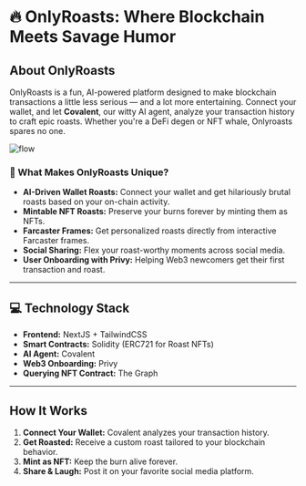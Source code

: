# 🔥 OnlyRoasts: Where Blockchain Meets Savage Humor  

## About OnlyRoasts  
OnlyRoasts is a fun, AI-powered platform designed to make blockchain transactions a little less serious — and a lot more entertaining. Connect your wallet, and let **Covalent**, our witty AI agent, analyze your transaction history to craft epic roasts. Whether you're a DeFi degen or NFT whale, Onlyroasts spares no one.  

![flow](https://github.com/user-attachments/assets/284c469e-f9f9-41ad-85a4-dd90edf7a977)

### 🌟 What Makes OnlyRoasts Unique?  
- **AI-Driven Wallet Roasts:** Connect your wallet and get hilariously brutal roasts based on your on-chain activity.  
- **Mintable NFT Roasts:** Preserve your burns forever by minting them as NFTs.  
- **Farcaster Frames:** Get personalized roasts directly from interactive Farcaster frames.  
- **Social Sharing:** Flex your roast-worthy moments across social media.  
- **User Onboarding with Privy:** Helping Web3 newcomers get their first transaction and roast.

---

## 💻 Technology Stack  
- **Frontend:** NextJS + TailwindCSS  
- **Smart Contracts:** Solidity (ERC721 for Roast NFTs)  
- **AI Agent:** Covalent  
- **Web3 Onboarding:** Privy
- **Querying NFT Contract:** The Graph

---

## How It Works  
1. **Connect Your Wallet:** Covalent analyzes your transaction history.  
2. **Get Roasted:** Receive a custom roast tailored to your blockchain behavior.  
3. **Mint as NFT:** Keep the burn alive forever.  
4. **Share & Laugh:** Post it on your favorite social media platform.  
